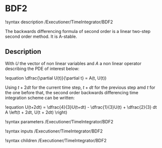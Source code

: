 # BDF2

!syntax description /Executioner/TimeIntegrator/BDF2

The backwards differencing formula of second order is a linear two-step second order method. It is
A-stable.

## Description

With $U$ the vector of non linear variables and $A$ a non linear operator
describing the PDE of interest below:

!equation
\dfrac{\partial U(t)}{\partial t} = A(t, U(t))

Using $t+2dt$ for the current time step, $t+dt$ for the previous step amd $t$ for the one before that,
the second order backwards differencing time integration scheme can be written:

!equation
U(t+2dt) = \dfrac{4}{3}U(t+dt) - \dfrac{1}{3}U(t) + \dfrac{2}{3} dt A \left(t + 2dt, U(t + 2dt) \right)

!syntax parameters /Executioner/TimeIntegrator/BDF2

!syntax inputs /Executioner/TimeIntegrator/BDF2

!syntax children /Executioner/TimeIntegrator/BDF2
